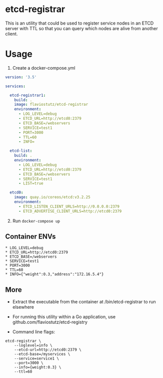 # etcd-registrar
This is an utility that could be used to register service nodes in an ETCD server with TTL so that you can query which nodes are alive from another client.

# Usage

1. Create a docker-compose.yml

```yml
version: '3.5'

services:

  etcd-registrar1:
    build: .
    image: flaviostutz/etcd-registrar
    environment:
      - LOG_LEVEL=debug
      - ETCD_URL=http://etcd0:2379
      - ETCD_BASE=/webservers
      - SERVICE=test1
      - PORT=3000
      - TTL=60
      - INFO=

  etcd-list:
    build: .
    environment:
      - LOG_LEVEL=debug
      - ETCD_URL=http://etcd0:2379
      - ETCD_BASE=/webservers
      - SERVICE=test1
      - LIST=true

  etcd0:
    image: quay.io/coreos/etcd:v3.2.25
    environment:
      - ETCD_LISTEN_CLIENT_URLS=http://0.0.0.0:2379
      - ETCD_ADVERTISE_CLIENT_URLS=http://etcd0:2379

```

2. Run ```docker-compose up```

## Container ENVs

    * LOG_LEVEL=debug
    * ETCD_URL=http://etcd0:2379
    * ETCD_BASE=/webservers
    * SERVICE=test1
    * PORT=3000
    * TTL=60
    * INFO={"weight":0.3,"address":"172.16.5.4"}


## More

* Extract the executable from the container at /bin/etcd-registrar to run elsewhere

* For running this utility within a Go application, use github.com/flaviostutz/etcd-registry

* Command line flags:

```
etcd-registrar \
    --loglevel=info \
    --etcd-url=http://etcd0:2379 \
    --etcd-base=/myservices \
    --service=service1 \
    --port=3000 \
    --info={weight:0.3} \
    --ttl=60
```
